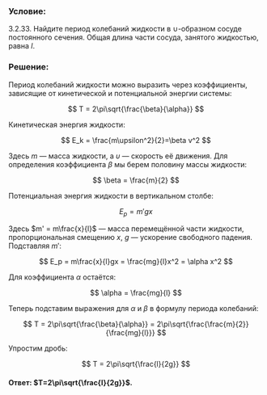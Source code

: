 ###  Условие:

$3.2.33.$ Найдите период колебаний жидкости в ∪-образном сосуде постоянного сечения. Общая длина части сосуда, занятого жидкостью, равна $l$.

###  Решение:

Период колебаний жидкости можно выразить через коэффициенты, зависящие от кинетической и потенциальной энергии системы:

$$
T = 2\pi\sqrt{\frac{\beta}{\alpha}}
$$

Кинетическая энергия жидкости:

$$
E_k = \frac{m\upsilon^2}{2}=\beta v^2
$$

Здесь $m$ — масса жидкости, а $\upsilon$ — скорость её движения. Для определения коэффициента $\beta$ мы берем половину массы жидкости:

$$
\beta = \frac{m}{2}
$$

Потенциальная энергия жидкости в вертикальном столбе:

$$
E_p = m'gx
$$

Здесь $m' = m\frac{x}{l}$ — масса перемещённой части жидкости, пропорциональная смещению $x$, $g$ — ускорение свободного падения. Подставляя $m'$:

$$
E_p = m\frac{x}{l}gx = \frac{mg}{l}x^2 = \alpha x^2
$$

Для коэффициента $\alpha$ остаётся:

$$
\alpha = \frac{mg}{l}
$$

Теперь подставим выражения для $\alpha$ и $\beta$ в формулу периода колебаний:

$$
T = 2\pi\sqrt{\frac{\beta}{\alpha}} = 2\pi\sqrt{\frac{\frac{m}{2}}{\frac{mg}{l}}}
$$

Упростим дробь:

$$
T = 2\pi\sqrt{\frac{l}{2g}}
$$

#### Ответ: $T=2\pi\sqrt{\frac{l}{2g}}$.